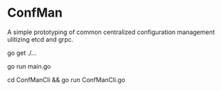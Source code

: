 # ConfMan
A simple prototyping of common centralized configuration management ulitizing etcd and grpc.

go get ./...

go run main.go

cd ConfManCli && go run ConfManCli.go

